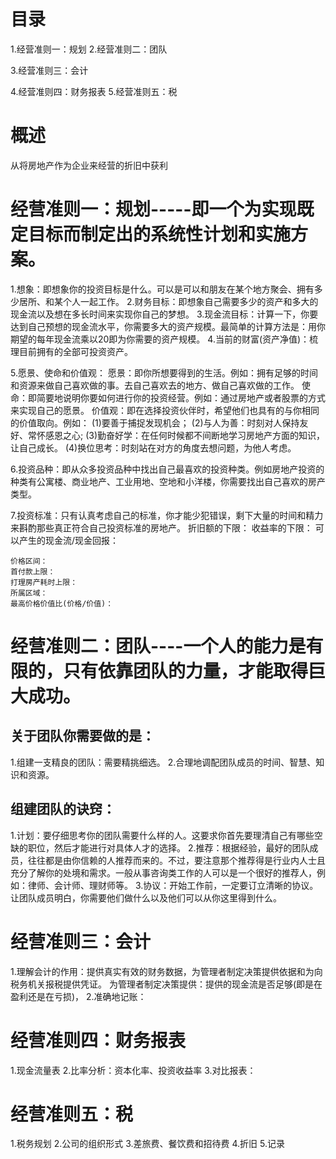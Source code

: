 # 目录
1.经营准则一：规划
2.经营准则二：团队

3.经营准则三：会计

4.经营准则四：财务报表
5.经营准则五：税

# 概述
从将房地产作为企业来经营的折旧中获利

# 经营准则一：规划-----即一个为实现既定目标而制定出的系统性计划和实施方案。
  1.想象：即想象你的投资目标是什么。可以是可以和朋友在某个地方聚会、拥有多少居所、和某个人一起工作。
  2.财务目标：即想象自己需要多少的资产和多大的现金流以及想在多长时间来实现你自己的梦想。
  3.现金流目标：计算一下，你要达到自己预想的现金流水平，你需要多大的资产规模。最简单的计算方法是：用你期望的每年现金流乘以20即为你需要的资产规模。
  4.当前的财富(资产净值)：梳理目前拥有的全部可投资资产。

  5.愿景、使命和价值观：
    愿景：即你所想要得到的生活。例如：拥有足够的时间和资源来做自己喜欢做的事。去自己喜欢去的地方、做自己喜欢做的工作。
    使命：即简要地说明你要如何进行你的投资经营。例如：通过房地产或者股票的方式来实现自己的愿景。
    价值观：即在选择投资伙伴时，希望他们也具有的与你相同的价值取向。例如：
      (1)要善于捕捉发现机会；
      (2)与人为善：时刻对人保持友好、常怀感恩之心;
      (3)勤奋好学：在任何时候都不间断地学习房地产方面的知识，让自己成长。
      (4)换位思考：时刻站在对方的角度去想问题，为他人考虑。

  6.投资品种：即从众多投资品种中找出自己最喜欢的投资种类。例如房地产投资的种类有公寓楼、商业地产、工业用地、空地和小洋楼，你需要找出自己喜欢的房产类型。

  7.投资标准：只有认真考虑自己的标准，你才能少犯错误，剩下大量的时间和精力来斟酌那些真正符合自己投资标准的房地产。
    折旧额的下限：
    收益率的下限：
    可以产生的现金流/现金回报：

    价格区间：
    首付款上限：
    打理房产耗时上限：
    所属区域：
    最高价格价值比(价格/价值)：

# 经营准则二：团队----一个人的能力是有限的，只有依靠团队的力量，才能取得巨大成功。
## 关于团队你需要做的是：
  1.组建一支精良的团队：需要精挑细选。
  2.合理地调配团队成员的时间、智慧、知识和资源。

## 组建团队的诀窍：
  1.计划：要仔细思考你的团队需要什么样的人。这要求你首先要理清自己有哪些空缺的职位，然后才能进行对具体人才的选择。
  2.推荐：根据经验，最好的团队成员，往往都是由你信赖的人推荐而来的。不过，要注意那个推荐得是行业内人士且充分了解你的处境和需求。一般从事咨询类工作的人可以是一个很好的推荐人，例如：律师、会计师、理财师等。
  3.协议：开始工作前，一定要订立清晰的协议。让团队成员明白，你需要他们做什么以及他们可以从你这里得到什么。
  
# 经营准则三：会计
  1.理解会计的作用：提供真实有效的财务数据，为管理者制定决策提供依据和为向税务机关报税提供凭证。
    为管理者制定决策提供：提供的现金流是否足够(即是在盈利还是在亏损)，
  2.准确地记账：
  
# 经营准则四：财务报表
  1.现金流量表
  2.比率分析：资本化率、投资收益率
  3.对比报表：

# 经营准则五：税
  1.税务规划
  2.公司的组织形式
  3.差旅费、餐饮费和招待费
  4.折旧
  5.记录